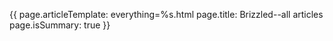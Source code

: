 {{
page.articleTemplate: everything=%s.html
page.title: Brizzled--all articles
page.isSummary: true
}}
